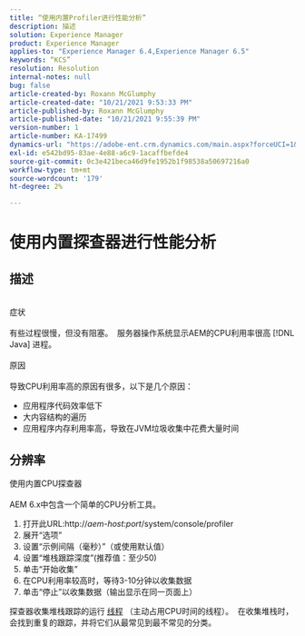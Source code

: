 ```yaml
---
title: “使用内置Profiler进行性能分析”
description: 描述
solution: Experience Manager
product: Experience Manager
applies-to: "Experience Manager 6.4,Experience Manager 6.5"
keywords: “KCS”
resolution: Resolution
internal-notes: null
bug: false
article-created-by: Roxann McGlumphy
article-created-date: "10/21/2021 9:53:33 PM"
article-published-by: Roxann McGlumphy
article-published-date: "10/21/2021 9:55:39 PM"
version-number: 1
article-number: KA-17499
dynamics-url: "https://adobe-ent.crm.dynamics.com/main.aspx?forceUCI=1&pagetype=entityrecord&etn=knowledgearticle&id=05e3864f-b932-ec11-b6e5-000d3a5ba97a"
exl-id: e542bd95-83ae-4e88-a6c9-1acaffbefde4
source-git-commit: 0c3e421beca46d9fe1952b1f98538a50697216a0
workflow-type: tm+mt
source-wordcount: '179'
ht-degree: 2%

---
```


# 使用内置探查器进行性能分析

## 描述

<br>症状<br><br>
有些过程很慢，但没有阻塞。  服务器操作系统显示AEM的CPU利用率很高 [!DNL Java] 进程。
<br><br>原因<br><br>
导致CPU利用率高的原因有很多，以下是几个原因：

- 应用程序代码效率低下
- 大内容结构的遍历
- 应用程序内存利用率高，导致在JVM垃圾收集中花费大量时间



## 分辨率

使用内置CPU探查器<br><br>
AEM 6.x中包含一个简单的CPU分析工具。

1. 打开此URL:http://*aem-host:port*/system/console/profiler
2. 展开“选项”
3. 设置“示例间隔（毫秒）”（或使用默认值）
4. 设置“堆栈跟踪深度”(推荐值：至少50)
5. 单击“开始收集”
6. 在CPU利用率较高时，等待3-10分钟以收集数据
7. 单击“停止”以收集数据（输出显示在同一页面上）


探查器收集堆栈跟踪的运行 [线程](https://docs.oracle.com/javase/tutorial/essential/concurrency/threads.html) （主动占用CPU时间的线程）。  在收集堆栈时，会找到重复的跟踪，并将它们从最常见到最不常见的分类。
